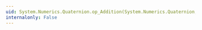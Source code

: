 ```yaml
---
uid: System.Numerics.Quaternion.op_Addition(System.Numerics.Quaternion,System.Numerics.Quaternion)
internalonly: False
---
```

